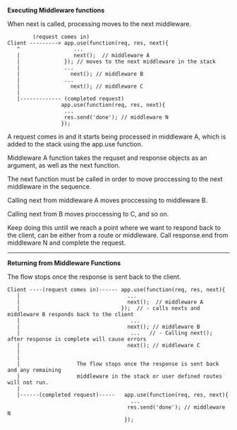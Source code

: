 **Executing Middleware functions**

When next is called, processing moves to the next middleware.
```
        (request comes in)
Client ---------> app.use(function(req, res, next){
   ^                 ...
   |                 next();  // middleware A
   |              }); // moves to the next middleware in the stack
   |              ...
   |                next(); // middleware B
   |              ...
   |                next(); // middleware C
   |                
   |------------- (completed request)
                 app.use(function(req, res, next){
                  ...
                  res.send('done'); // middleware N
                 });
```

A request comes in and it starts being processed in middleware A, which is added to the stack using the app.use function.

Middleware A function takes the requset and response objects as an argument, as well as the next function. 

The next function must be called in order to move proccessing to the next middleware in the sequence. 

Calling next from middleware A moves proccessing to middleware B. 

Calling next from B moves proccessing to C, and so on.

Keep doing this untill we reach a point where we want to respond back to the client, can be either from a route or middleware.
Call response.end from middleware N and complete the request.
___

**Returning from Middleware Functions**

The flow stops once the response is sent back to the client.
```
Client ----(request comes in)------ app.use(function(req, res, next){
   |                                  ...
   |                                  next();  // middleware A 
   |                                });  // - calls nexts and middleware B responds back to the client
   |                                   ...
   |                                  next(); // middleware B 
   |                                   ...   // - Calling next(); after response is complete will cause errors
   |                                  next(); // middleware C
   |
   |
   |                  The flow stops once the response is sent back and any remaining 
   |                  middleware in the stack or user defined routes will not run.
   |
   |------(completed request)-----   app.use(function(req, res, next){
                                       ...
                                      res.send('done'); // middleware N
                                     });
```
